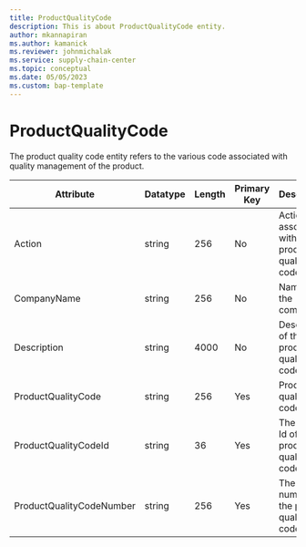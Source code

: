 ```yaml
---
title: ProductQualityCode
description: This is about ProductQualityCode entity.
author: mkannapiran
ms.author: kamanick
ms.reviewer: johnmichalak
ms.service: supply-chain-center
ms.topic: conceptual
ms.date: 05/05/2023
ms.custom: bap-template
---
```


# **ProductQualityCode**

The product quality code entity refers to the various code associated with quality management of the product. 


|	Attribute	|	Datatype	|	Length	|	Primary Key	|	Description	|
|---------------|--------|------|----------|-----------|
|	Action	|	string	|	256	|	No	|	Action associated with the product quality code	|
|	CompanyName	|	string	|	256	|	No	|	Name of the company	|
|	Description	|	string	|	4000	|	No	|	Description of the product quality code	|
|	ProductQualityCode	|	string	|	256	|	Yes	|	Product quality code	|
|	ProductQualityCodeId	|	string	|	36	|	Yes	|	The unique Id of the product quality code	|
|	ProductQualityCodeNumber	|	string	|	256	|	Yes	|	The unique number of the product quality code	|
